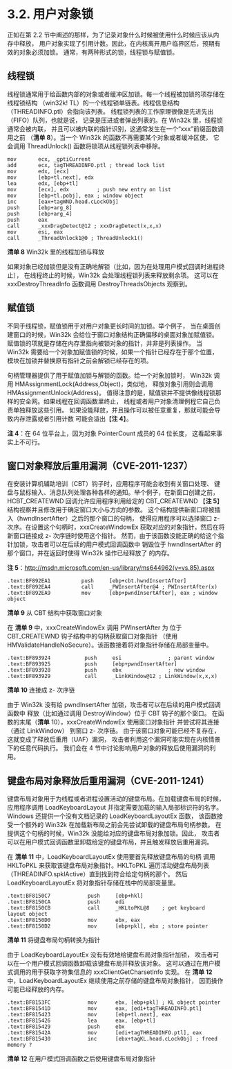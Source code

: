 # 3.2. 用户对象锁

正如在第 2.2 节中阐述的那样，为了记录对象什么时候被使用什么时候应该从内存中释放，
用户对象实现了引用计数。因此，在内核离开用户临界区后，预期有效的对象必须加锁。
通常，有两种形式的锁，线程锁与赋值锁。

## 线程锁

线程锁通常用于给函数内部的对象或者缓冲区加锁。每一个线程被加锁的项存储在线程锁结构
（win32k! TL）的一个线程锁单链表。线程信息结构（THREADINFO.ptl）会指向该列表。
线程锁列表的工作原理很像是先进先出（FIFO）队列，也就是说，
记录是压进或者弹出列表的。在 Win32k 里，线程锁通常会被内联，
并且可以被内联的指针识别，这通常发生在一个“xxx”前缀函数调用之前
（__清单 8__）。当一个 Win32k 的函数不再需要某个对象或者缓冲区使，
它会调用 ThreadUnlock() 函数将锁项从线程锁列表中移除。

```
mov       ecx, _gptiCurrent
add       ecx, tagTHREADINFO.ptl ; thread lock list
mov       edx, [ecx]
mov       [ebp+tl.next], edx
lea       edx, [ebp+tl]
mov       [ecx], edx         ; push new entry on list
mov       [ebp+tl.pobj], eax ; window object
inc       [eax+tagWND.head.cLockObj]
push      [ebp+arg_8]
push      [ebp+arg_4]
push      eax
call      _xxxDragDetect@12 ; xxxDragDetect(x,x,x)
mov       esi, eax
call      _ThreadUnlock1@0 ; ThreadUnlock1()
```

__清单 8__ Win32k 里的线程加锁与释放

如果对象已经加锁但是没有正确地解锁（比如，因为在处理用户模式回调时进程终止），
在线程终止的时候，Win32k 会处理线程锁列表来释放剩余项。
这可以在 xxxDestroyThreadInfo 函数调用 DestroyThreadsObjects 观察到。

## 赋值锁

不同于线程锁，赋值锁用于对用户对象更长时间的加锁。举个例子，
当在桌面创建窗口的时候，Win32k 会给位于窗口对象结构正确偏移的桌面对象加赋值锁。
赋值锁的项就是存储在内存里指向被锁对象的指针，并非是列表操作。
当 Win32k 需要给一个对象加赋值锁的时候，如果一个指针已经存在于那个位置，
模块在加锁并替换原有指针之前会解锁已经存在的项。

句柄管理器提供了用于赋值加锁与解锁的函数。给一个对象加锁时，
Win32k 调用 HMAssignmentLock(Address,Object)，类似地，
释放对象引用则会调用 HMAssignmentUnlock(Address)。
值得注意的是，赋值锁并不提供像线程锁那样的安全网。如果线程在回调函数里终止，
线程或者用户对象清理例程它自己负责单独释放这些引用。
如果没能释放，并且操作可以被任意重复，那就可能会导致内存泄露或者引用计数
可能会溢出【__注 4__】。

__注 4__：在 64 位平台上，因为对象 PointerCount 成员的 64 位长度，
这看起来事实上不可行。


## 窗口对象释放后重用漏洞（CVE-2011-1237）

在安装计算机辅助培训（CBT）钩子时，应用程序可能会收到有关窗口处理、
键盘与鼠标输入、消息队列处理各种各样的通知。举个例子，在新窗口创建之前，
HCBT\_CREATEWND 回调允许应用程序利用给定的 CBT\_CREATEWND
【__注 5__】 结构视察并且修改用于确定窗口大小与方向的参数。
这个结构提供新窗口将被插入（hwndInsertAfter）之后的那个窗口的句柄，
使得应用程序可以选择窗口 z- 次序。在设置这个句柄时，xxxCreateWindowEx
获取对应的对象指针，然后在将新窗口链接成 z- 次序链时使用这个指针。
然而，由于该函数没能正确的给这个指针加锁，攻击者可以在后续的用户模式回调函数中
销毁位于 hwndInsertAfter 的那个窗口，并在返回时使得 Win32k 操作已经释放了
的内存。

__注 5__：http://msdn.microsoft.com/en-us/library/ms644962(v=vs.85).aspx

```
.text:BF892EA1          push     [ebp+cbt.hwndInsertAfter]
.text:BF892EA4          call     _PWInsertAfter@4 ; PWInsertAfter(x)
.text:BF892EA9          mov      [ebp+pwndInsertAfter], eax ; window object
```

__清单 9__ 从 CBT 结构中获取窗口对象

在 __清单 9__ 中，xxxCreateWindowEx 调用 PWInsertAfter 为
位于 CBT_CREATEWND 钩子结构中的句柄获取窗口对象指针
（使用 HMValidateHandleNoSecure）。该函数接着将对象指针存储在局部变量中。

```
.text:BF893924           push     esi               ; parent window
.text:BF893925           push     [ebp+pwndInsertAfter]
.text:BF893928           push     ebx               ; new window
.text:BF893929           call     _LinkWindow@12 ; LinkWindow(x,x,x)
```

__清单 10__ 连接成 z- 次序链

由于 Win32k 没有给 pwndInsertAfter 加锁，攻击者可以在后续的用户模式回调函数中
释放（比如通过调用 DestroyWindow）位于 CBT 钩子的那个窗口。
在函数的末尾（__清单__ 10），xxxCreateWindowEx 使用窗口对象指针
并尝试将其连接（通过 LinkWindow） 到窗口 z- 次序链。
由于该窗口对象可能已经不复存在，这就变成了释放后重用（UAF）漏洞，
攻击者利用这个漏洞可能实现在内核情景下的任意代码执行。
我们会在 4 节中讨论影响用户对象的释放后使用漏洞的利用。

## 键盘布局对象释放后重用漏洞（CVE-2011-1241）

键盘布局对象用于为线程或者进程设置活动的键盘布局。在加载键盘布局的时候，
应用程序调用 LoadKeyboardLayout 并指定需要加载的输入局部标识符的名字。
Windows 还提供一个没有文档记录的 LoadKeyboardLayoutEx 函数，
该函数接受一个额外的 Win32k 在加载新布局之前会先尝试卸载的键盘布局句柄参数。
在提供这个句柄的时候，Win32k 没能给对应的键盘布局对象加锁。因此，
攻击者可以在用户模式回调函数里卸载给定的键盘布局，并且触发释放后重用漏洞。

在 __清单 11__ 中，LoadKeyboardLayoutEx 使用要首先释放键盘布局的句柄
调用 HKLToPKL 来获取该键盘布局对象指针。HKLToPKL 遍历活动键盘布局列表
（THREADINFO.spklActive）直到找到符合给定句柄的那个。
然后 LoadKeyboardLayoutEx 将对象指针存储在栈中的局部变量里。

```
.text:BF8150C7            push     [ebp+hkl]
.text:BF8150CA            push     edi
.text:BF8150CB            call     _HKLtoPKL@8    ; get keyboard layout object
.text:BF8150D0            mov      ebx, eax
.text:BF8150D2            mov      [ebp+pkl], ebx ; store pointer
```

__清单 11__ 将键盘布局句柄转换为指针

由于 LoadKeyboardLayoutEx 没有有效地给键盘布局对象指针加锁，
攻击者可以在一个用户模式回调函数卸载该键盘布局并释放该对象。
这可以通过在用户模式调用的用于获取字符集信息的 xxxClientGetCharsetInfo 实现。
在 __清单 12__ 中，LoadKeyboardLayoutEx 继续使用之前存储的键盘布局对象指针，
因而操作可能已经释放的内存。

```
.text:BF8153FC            mov      ebx, [ebp+pkl] ; KL object pointer
.text:BF81541D            mov      eax, [edi+tagTHREADINFO.ptl]
.text:BF815423            mov      [ebp+tl.next], eax
.text:BF815426            lea      eax, [ebp+tl]
.text:BF815429            push     ebx
.text:BF81542A            mov      [edi+tagTHREADINFO.ptl], eax
.text:BF815430            inc      [ebx+tagKL.head.cLockObj] ; freed memory ?
```

__清单 12__ 在用户模式回调函数之后使用键盘布局对象指针

